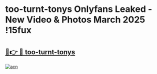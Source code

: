 # too-turnt-tonys Onlyfans Leaked - New Video & Photos March 2025 !15fux

# <h2><a href="https://pfemyx.iuczelnia.edu.pl?title=too-turnt-tonys&ref=15fux">🔗👉 🔴 too-turnt-tonys</a></h2>

[![acn](https://github.com/user-attachments/assets/0f9c940e-d8b0-45ae-aac7-cd30a18b3e1c)](https://pfemyx.iuczelnia.edu.pl?title=too-turnt-tonys&ref=15fux)

